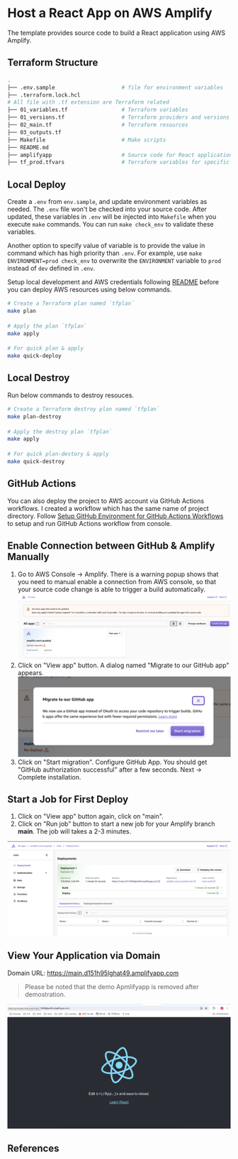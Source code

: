 # Host a React App on AWS Amplify

The template provides source code to build a React application using AWS Amplify.

## Terraform Structure

```bash
.
├── .env.sample                     # file for environment variables
├── .terraform.lock.hcl
# All file with .tf extension are Terraform related
├── 01_variables.tf                 # Terraform variables
├── 01_versions.tf                  # Terraform providers and versions
├── 02_main.tf                      # Terraform resources
├── 03_outputs.tf
├── Makefile                        # Make scripts
├── README.md
├── amplifyapp                      # Source code for React application
├── tf_prod.tfvars                  # Terraform variables for specific environment
```

## Local Deploy

Create a `.env` from `env.sample`, and update environment variables as needed. The `.env` file won't be checked into your source code. After updated, these variables in `.env` will be injected into `Makefile` when you execute `make` commands. You can run `make check_env` to validate these variables.

Another option to specify value of variable is to provide the value in command which has high priority than `.env`. For example, use `make ENVIRONMENT=prod check_env` to overwrite the `ENVIRONMENT` variable to `prod` instead of `dev` defined in `.env`.

Setup local development and AWS credentials following [README](../README.md) before you can deploy AWS resources using below commands.

```bash
# Create a Terraform plan named `tfplan`
make plan

# Apply the plan `tfplan`
make apply

# For quick plan & apply
make quick-deploy
```

## Local Destroy

Run below commands to destroy resouces.

```bash
# Create a Terraform destroy plan named `tfplan`
make plan-destroy

# Apply the destroy plan `tfplan`
make apply

# For quick plan-destory & apply
make quick-destroy
```

## GitHub Actions

You can also deploy the project to AWS account via GitHub Actions workflows. I created a workflow which has the same name of project directory. Follow [Setup GitHub Environment for GitHub Actions Workflows](../README.md#setup-github-environment-for-github-actions-workflows) to setup and run GitHub Actions workflow from console.

## Enable Connection between GitHub & Amplify Manually

1. Go to AWS Console -> Amplify. There is a warning popup shows that you need to manual enable a connection from AWS console, so that your source code change is able to trigger a build automatically.
   ![amplify](./images/amplify.png)
2. Click on "View app" button. A dialog named "Migrate to our GitHub app" appears.
   ![start-migration](./images/start-migration.png)
3. Click on "Start migration". Configure GitHub App. You should get "GitHub authorization successful" after a few seconds. Next -> Complete installation.

## Start a Job for First Deploy

1. Click on "View app" button again, click on "main".
2. Click on "Run job" button to start a new job for your Amplify branch **main**. The job will takes a 2-3 minutes.

![first-deployment](./images/first-deployment.png)

## View Your Application via Domain

Domain URL: <https://main.d151h95lghat49.amplifyapp.com>

> Please be noted that the demo Apmlifyapp is removed after demostration.

![react-app](./images/react-app.png)

## References
